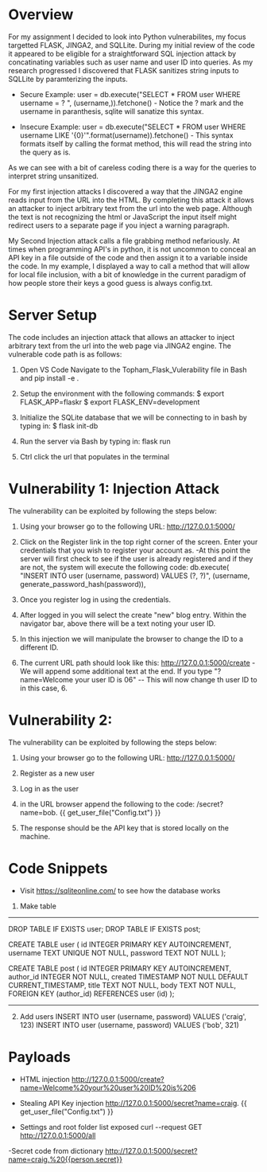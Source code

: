 # Overview 
For my assignment I decided to look into Python vulnerabilites, my focus targetted FLASK, JINGA2, and SQLLite. During my initial review of the code it appeared to be eligible for a straightforward SQL injection attack by concatinating variables such as user name and user ID into queries. As my research progressed I discovered that FLASK sanitizes string inputs to SQLLite by paramterizing the inputs. 

- Secure Example:
user = db.execute("SELECT * FROM user WHERE username = ? ", (username,)).fetchone()
        - Notice the ? mark and the username in paranthesis, sqlite will sanatize this syntax.

- Insecure Example:
user = db.execute("SELECT * FROM user WHERE username LIKE '{0}'".format(username)).fetchone()
        - This syntax formats itself by calling the format method, this will read the string into the query as is.

As we can see with a bit of careless coding there is a way for the queries to interpret string unsanitized.

For my first injection attacks I discovered a way that the JINGA2 engine reads input from the URL into the HTML. By completing this attack it allows an attacker to inject arbitrary text from the url into the web page. Although the text is not recognizing the html or JavaScript the input itself might redirect users to a separate page if you inject a warning paragraph. 

My Second Injection attack calls a file grabbing method nefariously. At times when programming API's in python, it is not uncommon to conceal an API key in a file outside of the code and then assign it to a variable inside the code. In my example, I displayed a way to call a method that will allow for local file inclusion, with a bit of knowledge in the current paradigm of how people store their keys a good guess is always config.txt. 

# Server Setup

The code includes an injection attack that allows an attacker to inject arbitrary
text from the url into the web page via JINGA2 engine. The vulnerable code
path is as follows:

1. Open VS Code Navigate to the Topham_Flask_Vulerability file in Bash and pip install -e .

2. Setup the environment with the following commands:
    $ export FLASK_APP=flaskr
    $ export FLASK_ENV=development
  
3. Initialize the SQLite database that we will be connecting to in bash by typing in:  $ flask init-db

4. Run the server via Bash by typing in: flask run

5. Ctrl click the url that populates in the terminal

# Vulnerability 1: Injection Attack

The vulnerability can be exploited by following the steps below:

1. Using your browser go to the following URL: http://127.0.0.1:5000/
   
   
2. Click on the Register link in the top right corner of the screen. Enter your credentials that you wish to register your account as.
      -At this point the server will first check to see if the user is already registered and if they are not, the system will execute the following code:
                  db.execute(
                "INSERT INTO user (username, password) VALUES (?, ?)",
                (username, generate_password_hash(password)),

3. Once you register log in using the credentials. 

4. After logged in you will select the create "new" blog entry. Within the navigator bar, above there will be a text noting your user ID.

5. In this injection we will manipulate the browser to change the ID to a different ID.

6. The current URL path should look like this: http://127.0.0.1:5000/create - We will append some additional text at the end. If you
type "?name=Welcome your user ID is 06" -- This will now change th user ID to in this case, 6.

# Vulnerability 2:

The vulnerability can be exploited by following the steps below:

1. Using your browser go to the following URL: http://127.0.0.1:5000/

2. Register as a new user

3. Log in as the user

4. in the URL browser append the following to the code: /secret?name=bob. {{ get_user_file("Config.txt") }}

5. The response should be the API key that is stored locally on the machine.

# Code Snippets

- Visit https://sqliteonline.com/ to see how the database works

 1. Make table 
------------------------------------------------------
DROP TABLE IF EXISTS user;
DROP TABLE IF EXISTS post;

CREATE TABLE user (
  id INTEGER PRIMARY KEY AUTOINCREMENT,
  username TEXT UNIQUE NOT NULL,
  password TEXT NOT NULL
);

CREATE TABLE post (
  id INTEGER PRIMARY KEY AUTOINCREMENT,
  author_id INTEGER NOT NULL,
  created TIMESTAMP NOT NULL DEFAULT CURRENT_TIMESTAMP,
  title TEXT NOT NULL,
  body TEXT NOT NULL,
  FOREIGN KEY (author_id) REFERENCES user (id)
);

---------------------------------------------------------

2. Add users 
INSERT INTO user (username, password) VALUES ('craig', 123)
INSERT INTO user (username, password) VALUES ('bob', 321)


# Payloads

- HTML injection
http://127.0.0.1:5000/create?name=Welcome%20your%20user%20ID%20is%206

- Stealing API Key injection
http://127.0.0.1:5000/secret?name=craig. {{ get_user_file("Config.txt") }}

- Settings and root folder list exposed
curl --request GET http://127.0.0.1:5000/all

-Secret code from dictionary
http://127.0.0.1:5000/secret?name=craig.%20{{person.secret}}